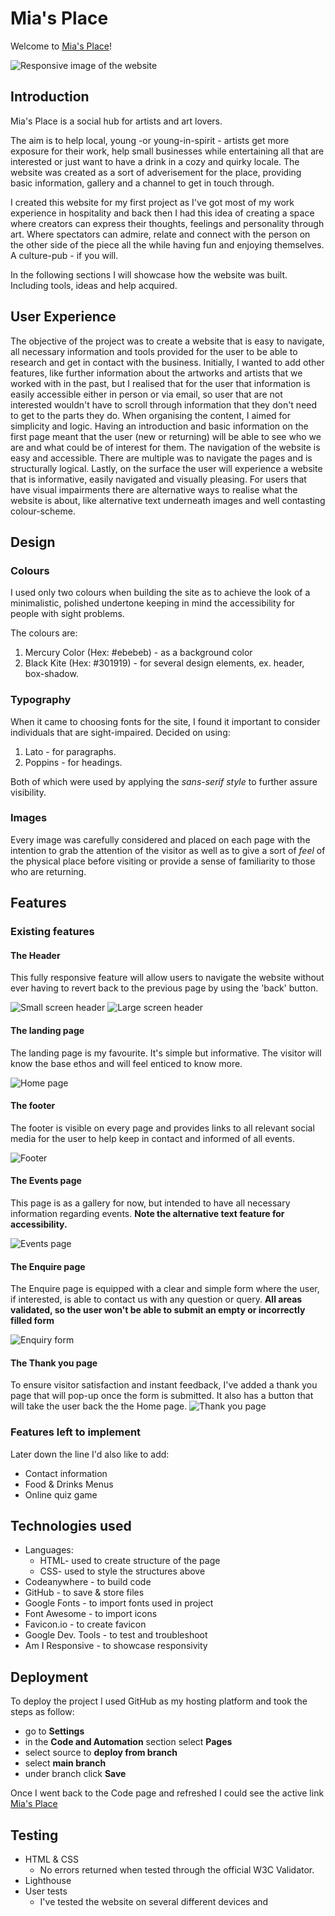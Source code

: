 # Mia's Place

Welcome to [Mia's Place](<https://tmea-farkas.github.io/mias_place/>)!

![Responsive image of the website](<https://github.com/tmea-farkas/mias_place/blob/main/readme/responsive-view.png>)

## Introduction

Mia's Place is a social hub for artists and art lovers.

The aim is to help local, young -or young-in-spirit - artists get more exposure for their work, help small businesses while entertaining all that are interested or just want to have a drink in a cozy and quirky locale.
The website was created as a sort of adverisement for the place, providing basic information, gallery and a channel to get in touch through.

I created this website for my first project as I've got most of my work experience in hospitality and back then I had this idea of creating a space where creators can express their thoughts, feelings and personality through art.
Where spectators can admire, relate and connect with the person on the other side of the piece all the while having fun and enjoying themselves. A culture-pub - if you will.

In the following sections I will showcase how the website was built. Including tools, ideas and help acquired.

## User Experience

The objective of the project was to create a website that is easy to navigate, all necessary information and tools provided for the user to be able to research and get in contact with the business.
Initially, I wanted to add other features, like further information about the artworks and artists that we worked with in the past, but I realised that for the user that information is easily accessible either in person or via email, so user that are not interested wouldn't have to scroll through information that they don't need to get to the parts they do.
When organising the content, I aimed for simplicity and logic. Having an introduction and basic information on the first page meant that the user (new or returning) will be able to see who we are and what could be of interest for them.
The navigation of the website is easy and accessible. There are multiple was to navigate the pages and is structurally logical.
Lastly, on the surface the user will experience a website that is informative, easily navigated and visually pleasing. For users that have visual impairments there are alternative ways to realise what the website is about, like alternative text underneath images and well contasting colour-scheme.

## Design

### Colours

I used only two colours when building the site as to achieve the look of a minimalistic, polished undertone keeping in mind the accessibility for people with sight problems.

The colours are:

1. Mercury Color (Hex: #ebebeb) - as a background color
2. Black Kite (Hex: #301919) - for several design elements, ex. header, box-shadow.

### Typography

When it came to choosing fonts for the site, I found it important to consider individuals that are sight-impaired.
Decided on using:

1. Lato - for paragraphs.
2. Poppins - for headings.

Both of which were used by applying the *sans-serif style* to further assure visibility.

### Images

Every image was carefully considered and placed on each page with the intention to grab the attention of the visitor as well as to give a sort of *feel* of the physical place before visiting or provide a sense of familiarity to those who are returning.

## Features

### Existing features

#### The Header

This fully responsive feature will allow users to navigate the website without ever having to revert back to the previous page by using the 'back' button.

![Small screen header](https://github.com/tmea-farkas/mias_place/blob/main/readme/mobile-header.png)
![Large screen header](https://github.com/tmea-farkas/mias_place/blob/main/readme/header.png)

#### The landing page

The landing page is my favourite. It's simple but informative.
The visitor will know the base ethos and will feel enticed to know more.

![Home page](https://github.com/tmea-farkas/mias_place/blob/main/readme/home-page.png)

#### The footer

The footer is visible on every page and provides links to all relevant social media for the user to help keep in contact and informed of all events.

![Footer](https://github.com/tmea-farkas/mias_place/blob/main/readme/footer.png)

#### The Events page

This page is as a gallery for now, but intended to have all necessary information regarding events. **Note the alternative text feature for accessibility.**

![Events page](<https://github.com/tmea-farkas/mias_place/blob/main/readme/alt-text.png>)

#### The Enquire page

The Enquire page is equipped with a clear and simple form where the user, if interested, is able to contact us with any question or query. **All areas validated, so the user won't be able to submit an empty or incorrectly filled form**

![Enquiry form](<https://github.com/tmea-farkas/mias_place/blob/main/readme/form.png>)

#### The Thank you page

To ensure visitor satisfaction and instant feedback, I've added a thank you page that will pop-up once the form is submitted. It also has a button that will take the user back the the Home page.
![Thank you page](<https://github.com/tmea-farkas/mias_place/blob/main/readme/thankyou-page.png>)

### Features left to implement

Later down the line I'd also like to add:

- Contact information
- Food & Drinks Menus
- Online quiz game

## Technologies used

- Languages:
  - HTML- used to create structure of the page
  - CSS- used to style the structures above
- Codeanywhere - to build code
- GitHub - to save & store files
- Google Fonts - to import fonts used in project
- Font Awesome - to import icons
- Favicon.io - to create favicon
- Google Dev. Tools - to test and troubleshoot
- Am I Responsive - to showcase responsivity

## Deployment

To deploy the project I used GitHub as my hosting platform and took the steps as follow:

- go to **Settings**
- in the **Code and Automation** section select **Pages**
- select source to **deploy from branch**
- select **main branch**
- under branch click **Save**

Once I went back to the Code page and refreshed I could see the active link
[Mia's Place](<https://tmea-farkas.github.io/mias_place/>)

## Testing

- HTML & CSS
  - No errors returned when tested through the official W3C Validator.
- Lighthouse
- User tests
  - I've tested the website on several different devices and
